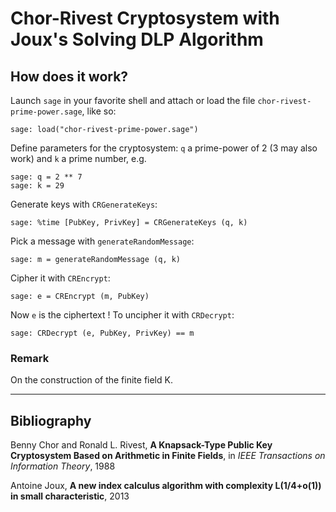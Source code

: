 # Chor-Rivest Cryptosystem with Joux's Solving DLP Algorithm

## How does it work?

Launch `sage` in your favorite shell and attach or load the file `chor-rivest-prime-power.sage`, like so:

    sage: load("chor-rivest-prime-power.sage")

Define parameters for the cryptosystem: `q` a prime-power of 2 (3 may also work) and `k` a prime number, e.g.

    sage: q = 2 ** 7
    sage: k = 29

Generate keys with `CRGenerateKeys`:

    sage: %time [PubKey, PrivKey] = CRGenerateKeys (q, k)

Pick a message with `generateRandomMessage`:

    sage: m = generateRandomMessage (q, k)

Cipher it with `CREncrypt`:

    sage: e = CREncrypt (m, PubKey)

Now `e` is the ciphertext ! To uncipher it with `CRDecrypt`:

    sage: CRDecrypt (e, PubKey, PrivKey) == m

### Remark

On the construction of the finite field K.

---
## Bibliography

Benny Chor and Ronald L. Rivest, **A Knapsack-Type Public Key Cryptosystem Based on Arithmetic in Finite Fields**, in *IEEE Transactions on Information Theory*, 1988

Antoine Joux, **A new index calculus algorithm with complexity L(1/4+o(1)) in small characteristic**, 2013
